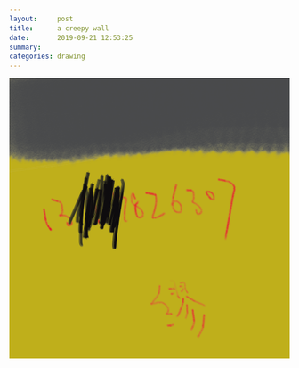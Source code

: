 ```yaml
---
layout:     post
title:      a creepy wall
date:       2019-09-21 12:53:25
summary:    
categories: drawing
---
```

![a creepy wall](/images/diary/a-creepy-wall.png ".")

